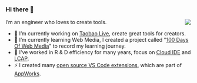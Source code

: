 ### Hi there 👋

<!--
**alvinhui/alvinhui** is a ✨ _special_ ✨ repository because its `README.md` (this file) appears on your GitHub profile.

Here are some ideas to get you started:

- 🔭 I’m currently working on ...
- 🌱 I’m currently learning ...
- 👯 I’m looking to collaborate on ...
- 🤔 I’m looking for help with ...
- 💬 Ask me about ...
- 📫 How to reach me: ...
- 😄 Pronouns: ...
- ⚡ Fun fact: ...
-->

<img align="right" src="https://github-readme-stats.vercel.app/api?username=alvinhui&show_icons=true&icon_color=0366d6&text_color=24292e&bg_color=ffffff&hide_title=true" />

I’m an engineer who loves to create tools.

- 🔭 I’m currently working on [Taobao Live](https://taolive.taobao.com/), create great tools for creators.
- 🌱 I’m currently learning Web Media, I created a project called "[100 Days Of Web Media](https://github.com/alvinhui/100-Days-Of-WebMedia)" to record my learning journey.
- 👯 I've worked in R & D efficiency for many years, focus on [Cloud IDE](https://en.wikipedia.org/wiki/Online_integrated_development_environment) and [LCAP](https://www.gartner.com/reviews/market/enterprise-low-code-application-platform).
- ⚡ I created many [open source VS Code extensions](https://marketplace.visualstudio.com/items?itemName=iceworks-team.iceworks), which are part of [AppWorks](http://appworks.site/).

<!--
![](https://img.alicdn.com/imgextra/i1/O1CN01OiSGqT1Jm6TZqZELe_!!6000000001070-2-tps-302-258.png_110x10000)
![](https://img.alicdn.com/imgextra/i2/O1CN01RQYsTg1dSfzVH9Mxe_!!6000000003735-2-tps-258-258.png_110x10000)

-->
